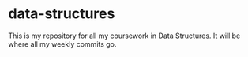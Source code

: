 # data-structures
This is my repository for all my coursework in Data Structures. It will be where all my weekly commits go.
